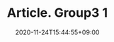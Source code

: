 ---
title: Article. Group3 1
description: 
date: 2020-11-24T15:44:55+09:00
weight: 0
image: "" # relative path of /static/images folder
tags: []
category: mnt
enableToc: true
---